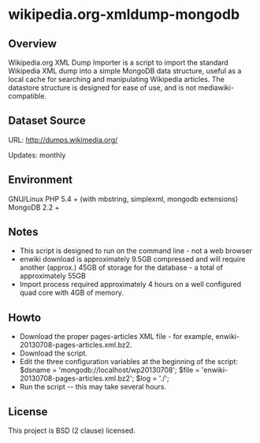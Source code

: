wikipedia.org-xmldump-mongodb
=============================

Overview
--------

Wikipedia.org XML Dump Importer is a script to import the standard Wikipedia XML dump into a simple MongoDB data structure, useful as a local cache for searching and manipulating Wikipedia articles. The datastore structure is designed for ease of use, and is not mediawiki-compatible.

Dataset Source
--------------

URL: http://dumps.wikimedia.org/

Updates: monthly

Environment
-----------

GNU/Linux
PHP 5.4 + (with mbstring, simplexml, mongodb extensions)
MongoDB 2.2 +

Notes
-----

* This script is designed to run on the command line - not a web browser
* enwiki download is approximately 9.5GB compressed and will require another (approx.) 45GB of storage for the database - a total of approximately 55GB
* Import process required approximately 4 hours on a well configured quad core with 4GB of memory. 

Howto
-----

* Download the proper pages-articles XML file - for example, enwiki-20130708-pages-articles.xml.bz2.
* Download the script.
* Edit the three configuration variables at the beginning of the script:
        $dsname = 'mongodb://localhost/wp20130708';
        $file = 'enwiki-20130708-pages-articles.xml.bz2';
        $log = './';
* Run the script -- this may take several hours.

License
-------

This project is BSD (2 clause) licensed.
